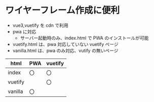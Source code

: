 # ワイヤーフレーム作成に便利

- vue3,vuetify を cdn で利用
- pwa に対応
  - サーバー起動時のみ、index.html で PWA のインストールが可能
- vuetify.html は、pwa 対応していない vuetify ページ
- vanilla.html は、pwa のみ対応、vutify の無いページ

| html    | PWA | vuetify |
| ------- | --- | ------- |
| index   | 〇  | 〇      |
| vuetify |     | 〇      |
| vanilla | 〇  |         |
